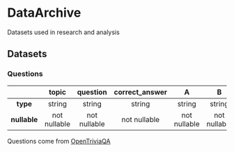# DataArchive
Datasets used in research and analysis

## Datasets

### Questions
|    | topic | question | correct_answer | A |B | C | D |
| :---: | :---------------: |:---------------:| :-----:|:-----:| :-----:| :-----:| :-----:|
| **type** | string | string | string | string | string | string |  string |
| **nullable** | not nullable | not nullable | not nullable | not nullable | not nullable | nullable |  nullable |

Questions come from [OpenTriviaQA](https://github.com/uberspot/OpenTriviaQA)
